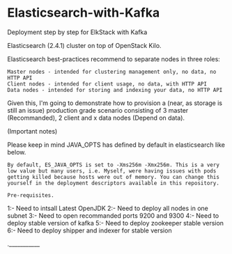 # Elasticsearch-with-Kafka
Deployment step by step for ElkStack with Kafka

Elasticsearch (2.4.1) cluster on top of OpenStack Kilo.

Elasticsearch best-practices recommend to separate nodes in three roles:

    Master nodes - intended for clustering management only, no data, no HTTP API
    Client nodes - intended for client usage, no data, with HTTP API
    Data nodes - intended for storing and indexing your data, no HTTP API

Given this, I'm going to demonstrate how to provision a (near, as storage is still an issue) production grade scenario consisting of 3 master (Recommanded), 2 client and x data nodes (Depend on data).

(Important notes)

Please keep in mind JAVA_OPTS has defined by default in elasticsearch like below.


    By default, ES_JAVA_OPTS is set to -Xms256m -Xmx256m. This is a very low value but many users, i.e. Myself, were having issues with pods getting killed because hosts were out of memory. You can change this yourself in the deployment descriptors available in this repository.
    
    Pre-requisites.
    
   1:- Need to intsall Latest OpenJDK
   2:- Need to deploy all nodes in one subnet
   3:- Need to open recommanded ports 9200 and 9300
   4:- Need to deploy stable version of kafka 
   5:- Need to deploy zookeeper stable version 
   6:- Need to deploy shipper and indexer for stable version
   
   
.___________
 


